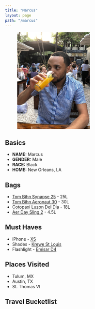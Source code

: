 ```yaml
---
title: "Marcus"
layout: page
path: "/marcus"
---
```


<figure class="float-right" style="width: 240px">
	<img src="./photo.jpg" alt="Gutenberg">
</figure>

## Basics
- **NAME:** Marcus </br>
- **GENDER:** Male </br>
- **RACE:** Black </br>
- **HOME:** New Orleans, LA </br>

## Bags
- [Tom Bihn Synapse 25](https://www.tombihn.com/products/synapse-25?variant=7453060464703) - 25L
- [Tom Bihn Aeronaut 30](https://www.tombihn.com/products/aeronaut-30?variant=16381008327) - 30L
- [Cotopaxi Luzon Del Dia](https://www.cotopaxi.com/products/luzon-18l-daypack-del-dia) - 18L
- [Aer Day Sling 2](https://www.aersf.com/day-sling-2-black) - 4.5L

## Must Haves
- iPhone - [XS](https://www.apple.com/iphone-xs/)
- Shades - [Krewe St Louis](https://www.krewe.com/collections/st-louis-mirrored)
- Flashlight - [Emisar D4](https://intl-outdoor.com/emisar-d4-high-power-led-flashlight-p-921.html)

## Places Visited
- Tulum, MX
- Austin, TX
- St. Thomas VI

## Travel Bucketlist
